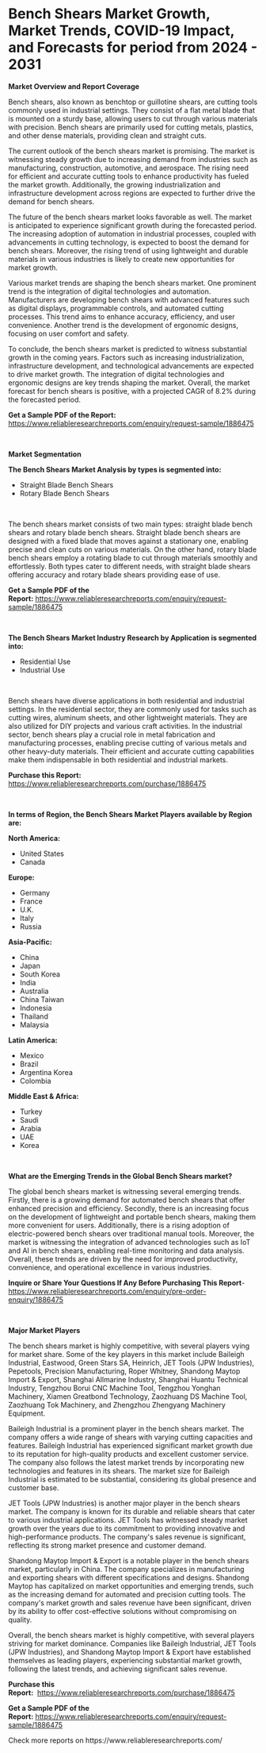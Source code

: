 <p><h1>Bench Shears Market Growth, Market Trends, COVID-19 Impact, and Forecasts for period from 2024 - 2031</h1></p><p><strong>Market Overview and Report Coverage</strong></p>
<p><p>Bench shears, also known as benchtop or guillotine shears, are cutting tools commonly used in industrial settings. They consist of a flat metal blade that is mounted on a sturdy base, allowing users to cut through various materials with precision. Bench shears are primarily used for cutting metals, plastics, and other dense materials, providing clean and straight cuts.</p><p>The current outlook of the bench shears market is promising. The market is witnessing steady growth due to increasing demand from industries such as manufacturing, construction, automotive, and aerospace. The rising need for efficient and accurate cutting tools to enhance productivity has fueled the market growth. Additionally, the growing industrialization and infrastructure development across regions are expected to further drive the demand for bench shears.</p><p>The future of the bench shears market looks favorable as well. The market is anticipated to experience significant growth during the forecasted period. The increasing adoption of automation in industrial processes, coupled with advancements in cutting technology, is expected to boost the demand for bench shears. Moreover, the rising trend of using lightweight and durable materials in various industries is likely to create new opportunities for market growth.</p><p>Various market trends are shaping the bench shears market. One prominent trend is the integration of digital technologies and automation. Manufacturers are developing bench shears with advanced features such as digital displays, programmable controls, and automated cutting processes. This trend aims to enhance accuracy, efficiency, and user convenience. Another trend is the development of ergonomic designs, focusing on user comfort and safety.</p><p>To conclude, the bench shears market is predicted to witness substantial growth in the coming years. Factors such as increasing industrialization, infrastructure development, and technological advancements are expected to drive market growth. The integration of digital technologies and ergonomic designs are key trends shaping the market. Overall, the market forecast for bench shears is positive, with a projected CAGR of 8.2% during the forecasted period.</p></p>
<p><strong>Get a Sample PDF of the Report:</strong> <a href="https://www.reliableresearchreports.com/enquiry/request-sample/1886475">https://www.reliableresearchreports.com/enquiry/request-sample/1886475</a></p>
<p>&nbsp;</p>
<p><strong>Market Segmentation</strong></p>
<p><strong>The Bench Shears Market Analysis by types is segmented into:</strong></p>
<p><ul><li>Straight Blade Bench Shears</li><li>Rotary Blade Bench Shears</li></ul></p>
<p>&nbsp;</p>
<p><p>The bench shears market consists of two main types: straight blade bench shears and rotary blade bench shears. Straight blade bench shears are designed with a fixed blade that moves against a stationary one, enabling precise and clean cuts on various materials. On the other hand, rotary blade bench shears employ a rotating blade to cut through materials smoothly and effortlessly. Both types cater to different needs, with straight blade shears offering accuracy and rotary blade shears providing ease of use.</p></p>
<p><strong>Get a Sample PDF of the Report:</strong>&nbsp;<a href="https://www.reliableresearchreports.com/enquiry/request-sample/1886475">https://www.reliableresearchreports.com/enquiry/request-sample/1886475</a></p>
<p>&nbsp;</p>
<p><strong>The Bench Shears Market Industry Research by Application is segmented into:</strong></p>
<p><ul><li>Residential Use</li><li>Industrial Use</li></ul></p>
<p>&nbsp;</p>
<p><p>Bench shears have diverse applications in both residential and industrial settings. In the residential sector, they are commonly used for tasks such as cutting wires, aluminum sheets, and other lightweight materials. They are also utilized for DIY projects and various craft activities. In the industrial sector, bench shears play a crucial role in metal fabrication and manufacturing processes, enabling precise cutting of various metals and other heavy-duty materials. Their efficient and accurate cutting capabilities make them indispensable in both residential and industrial markets.</p></p>
<p><strong>Purchase this Report:</strong>&nbsp; <a href="https://www.reliableresearchreports.com/purchase/1886475">https://www.reliableresearchreports.com/purchase/1886475</a></p>
<p>&nbsp;</p>
<p><strong>In terms of Region, the Bench Shears Market Players available by Region are:</strong></p>
<p>
    <p> <strong> North America: </strong>
        <ul>
            <li>United States</li>
            <li>Canada</li>
        </ul>
        </p> 
    <p> <strong> Europe: </strong>
        <ul>
            <li>Germany</li>
            <li>France</li>
            <li>U.K.</li>
            <li>Italy</li>
            <li>Russia</li>
        </ul>
        </p> 
    <p> <strong> Asia-Pacific: </strong>
        <ul>
            <li>China</li>
            <li>Japan</li>
            <li>South Korea</li>
            <li>India</li>
            <li>Australia</li>
            <li>China Taiwan</li>
            <li>Indonesia</li>
            <li>Thailand</li>
            <li>Malaysia</li>
        </ul>
        </p> 
    <p> <strong> Latin America: </strong>
        <ul>
            <li>Mexico</li>
            <li>Brazil</li>
            <li>Argentina Korea</li>
            <li>Colombia</li>
        </ul>
        </p> 
    <p> <strong> Middle East & Africa: </strong>
        <ul>
            <li>Turkey</li>
            <li>Saudi</li>
            <li>Arabia</li>
            <li>UAE</li>
            <li>Korea</li>
        </ul>
    </p>
    </p>
<p>&nbsp;</p>
<p><strong>What are the Emerging Trends in the Global Bench Shears market?</strong></p>
<p><p>The global bench shears market is witnessing several emerging trends. Firstly, there is a growing demand for automated bench shears that offer enhanced precision and efficiency. Secondly, there is an increasing focus on the development of lightweight and portable bench shears, making them more convenient for users. Additionally, there is a rising adoption of electric-powered bench shears over traditional manual tools. Moreover, the market is witnessing the integration of advanced technologies such as IoT and AI in bench shears, enabling real-time monitoring and data analysis. Overall, these trends are driven by the need for improved productivity, convenience, and operational excellence in various industries.</p></p>
<p><strong>Inquire or Share Your Questions If Any Before Purchasing This Report</strong>- <a href="https://www.reliableresearchreports.com/enquiry/pre-order-enquiry/1886475">https://www.reliableresearchreports.com/enquiry/pre-order-enquiry/1886475</a></p>
<p>&nbsp;</p>
<p><strong>Major Market Players</strong></p>
<p><p>The bench shears market is highly competitive, with several players vying for market share. Some of the key players in this market include Baileigh Industrial, Eastwood, Green Stars SA, Heinrich, JET Tools (JPW Industries), Pepetools, Precision Manufacturing, Roper Whitney, Shandong Maytop Import & Export, Shanghai Allmarine Industry, Shanghai Huantu Technical Industry, Tengzhou Borui CNC Machine Tool, Tengzhou Yonghan Machinery, Xiamen Greatbond Technology, Zaozhuang DS Machine Tool, Zaozhuang Tok Machinery, and Zhengzhou Zhengyang Machinery Equipment.</p><p>Baileigh Industrial is a prominent player in the bench shears market. The company offers a wide range of shears with varying cutting capacities and features. Baileigh Industrial has experienced significant market growth due to its reputation for high-quality products and excellent customer service. The company also follows the latest market trends by incorporating new technologies and features in its shears. The market size for Baileigh Industrial is estimated to be substantial, considering its global presence and customer base.</p><p>JET Tools (JPW Industries) is another major player in the bench shears market. The company is known for its durable and reliable shears that cater to various industrial applications. JET Tools has witnessed steady market growth over the years due to its commitment to providing innovative and high-performance products. The company's sales revenue is significant, reflecting its strong market presence and customer demand.</p><p>Shandong Maytop Import & Export is a notable player in the bench shears market, particularly in China. The company specializes in manufacturing and exporting shears with different specifications and designs. Shandong Maytop has capitalized on market opportunities and emerging trends, such as the increasing demand for automated and precision cutting tools. The company's market growth and sales revenue have been significant, driven by its ability to offer cost-effective solutions without compromising on quality.</p><p>Overall, the bench shears market is highly competitive, with several players striving for market dominance. Companies like Baileigh Industrial, JET Tools (JPW Industries), and Shandong Maytop Import & Export have established themselves as leading players, experiencing substantial market growth, following the latest trends, and achieving significant sales revenue.</p></p>
<p><strong>Purchase this Report:</strong>&nbsp;&nbsp;<a href="https://www.reliableresearchreports.com/purchase/1886475">https://www.reliableresearchreports.com/purchase/1886475</a></p>
<p></p>
<p><strong>Get a Sample PDF of the Report:</strong>&nbsp;<a href="https://www.reliableresearchreports.com/enquiry/request-sample/1886475">https://www.reliableresearchreports.com/enquiry/request-sample/1886475</a></p>
<p>Check more reports on https://www.reliableresearchreports.com/</p>